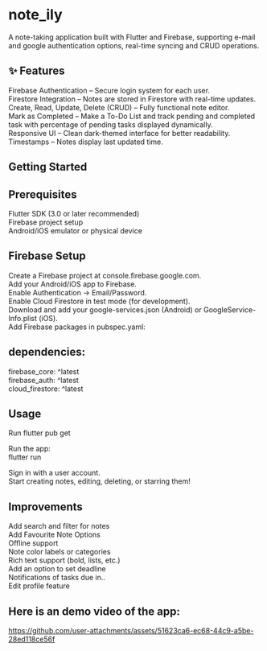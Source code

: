 # note_ily

A note-taking application built with Flutter and Firebase, supporting e-mail and google authentication options, real-time syncing and CRUD operations.

## ✨ Features 
 Firebase Authentication – Secure login system for each user.  <br>
 Firestore Integration – Notes are stored in Firestore with real-time updates.<br>
 Create, Read, Update, Delete (CRUD) – Fully functional note editor. <br>
 Mark as Completed – Make a To-Do List and track pending and completed task with percentage of pending tasks displayed dynamically. <br>
 Responsive UI – Clean dark-themed interface for better readability. <br>
 Timestamps – Notes display last updated time. <br>

## Getting Started

## Prerequisites
Flutter SDK (3.0 or later recommended) <br>
Firebase project setup <br>
Android/iOS emulator or physical device <br>

## Firebase Setup
Create a Firebase project at console.firebase.google.com. <br>
Add your Android/iOS app to Firebase. <br>
Enable Authentication → Email/Password. <br>
Enable Cloud Firestore in test mode (for development). <br>
Download and add your google-services.json (Android) or GoogleService-Info.plist (iOS). <br>
Add Firebase packages in pubspec.yaml: <br>

## dependencies:
  firebase_core: ^latest <br>
  firebase_auth: ^latest <br>
  cloud_firestore: ^latest <br>

## Usage
Run flutter pub get 

Run the app: <br>
flutter run

Sign in with a user account. <br>
Start creating notes, editing, deleting, or starring them!

## Improvements

 Add search and filter for notes <br>
 Add Favourite Note Options <br>
 Offline support <br>
 Note color labels or categories <br>
 Rich text support (bold, lists, etc.) <br>
 Add an option to set deadline <br>
 Notifications of tasks due in.. <br>
 Edit profile feature <br>



## Here is an demo video of the app:
https://github.com/user-attachments/assets/51623ca6-ec68-44c9-a5be-28ed118ce56f


